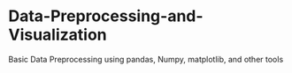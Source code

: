 # Data-Preprocessing-and-Visualization
Basic Data Preprocessing using pandas, Numpy, matplotlib, and other tools
